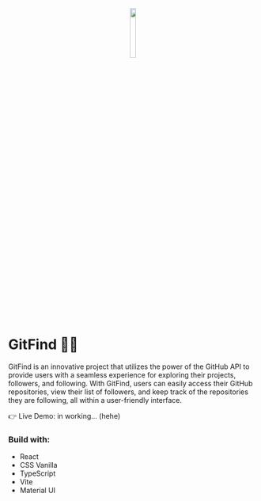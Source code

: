 <div align='center'><img style="width:16%" src='https://github.com/davimgfx/api-github-find/assets/118557337/75056af9-6abf-4373-be2e-18916f4f7b5e'/></div>

# GitFind 🐱‍👤

GitFind is an innovative project that utilizes the power of the GitHub API to provide users with a seamless experience for exploring their projects, followers, and following. With GitFind, users can easily access their GitHub repositories, view their list of followers, and keep track of the repositories they are following, all within a user-friendly interface.

👉 Live Demo: in working... (hehe)

### Build with:

 - React <br />
 - CSS Vanilla <br />
 - TypeScript <br />
 - Vite <br />
 - Material UI
